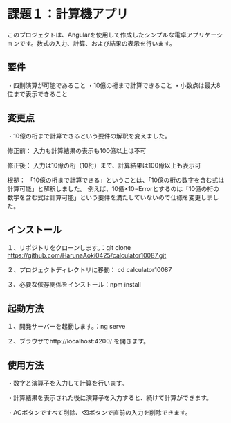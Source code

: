 # 課題１：計算機アプリ

このプロジェクトは、Angularを使用して作成したシンプルな電卓アプリケーションです。数式の入力、計算、および結果の表示を行います。

## 要件
・四則演算が可能であること
・10億の桁まで計算できること
・小数点は最大8位まで表示できること

## 変更点
・10億の桁まで計算できるという要件の解釈を変えました。

修正前：
入力も計算結果の表示も100億以上は不可

修正後：
入力は10億の桁（10桁）まで、計算結果は100億以上も表示可

根拠：
「10億の桁まで計算できる」ということは、「10億の桁の数字を含む式は計算可能」と解釈しました。
例えば、10億×10=Errorとするのは「10億の桁の数字を含む式は計算可能」という要件を満たしていないので仕様を変更しました。

## インストール
１、リポジトリをクローンします。：git clone https://github.com/HarunaAoki0425/calculator10087.git

２、プロジェクトディレクトリに移動： cd calculator10087

３、必要な依存関係をインストール：npm install

## 起動方法
１、開発サーバーを起動します。：ng serve

２、ブラウザでhttp://localhost:4200/ を開きます。

## 使用方法
・数字と演算子を入力して計算を行います。

・計算結果を表示された後に演算子を入力すると、続けて計算ができます。

・ACボタンですべて削除、⌫ボタンで直前の入力を削除できます。